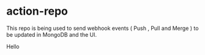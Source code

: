 # action-repo
This repo is being used to send webhook events ( Push , Pull and Merge ) to be updated in MongoDB and the UI. 



Hello
